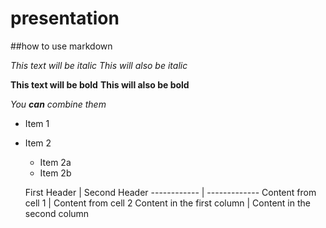 # presentation

##how to use markdown

*This text will be italic*
_This will also be italic_

**This text will be bold**
__This will also be bold__

_You **can** combine them_

* Item 1
* Item 2
  * Item 2a
  * Item 2b
  
  First Header | Second Header
------------ | -------------
Content from cell 1 | Content from cell 2
Content in the first column | Content in the second column
